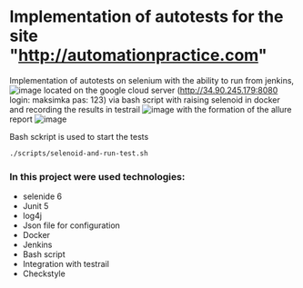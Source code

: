 # Implementation of autotests for the site "http://automationpractice.com"

Implementation of autotests on selenium with the ability to run from jenkins,
![image](https://user-images.githubusercontent.com/22727314/155967876-48a0b5ac-03ad-46d2-a343-c3ebda2663df.png)
located on the google cloud server (http://34.90.245.179:8080 login: maksimka pas: 123)
via bash script with raising selenoid in docker and recording the results in testrail
![image](https://user-images.githubusercontent.com/22727314/155974845-be5fb811-db62-4efc-bfb5-48bba33357ab.png)
with the formation of the allure report
![image](https://user-images.githubusercontent.com/22727314/155891795-95a27144-fa1f-4425-ad24-cfd6aa41ff37.png)

Bash sckript is used to start the tests
```bash
./scripts/selenoid-and-run-test.sh
```

### In this project were used technologies:
- selenide 6
- Junit 5
- log4j
- Json file for configuration
- Docker
- Jenkins
- Bash script
- Integration with testrail
- Сheckstyle
